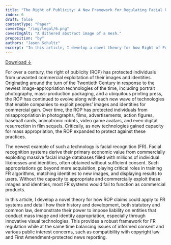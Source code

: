 ```yaml
---
title: "The Right of Publicity: A New Framework for Regulating Facial Recognition"
index: 6
draft: false
contentType: "Paper"
coverImg: "/img/legal/6.png"
coverImgAlt: "A dithered abstract image of a mesh."
preposition: "by"
authors: "Jason Schultz"
excerpt: "In this article, I develop a novel theory for how Right of Publicity claims could apply to Facial Recognition systems and detail how their history and development, both statutory and common law, demonstrate their power to impose liability on entities that conduct mass image and identity appropriation, especially through innovative visual technologies."
---
```


[Download ↓](public/docs/legal_knowing_machines/The_Right_of_Publicity_A_New_Framework_for_Regulating_Facial_Rec.pdf) 

For over a century, the right of publicity (ROP) has protected individuals from unwanted commercial exploitation of their images and identities. Originating around the turn of the Twentieth Century in response to the newest image-appropriation technologies of the time, including portrait photography, mass-production packaging, and a ubiquitous printing press, the ROP has continued to evolve along with each new wave of technologies that enable companies to exploit peoples’ images and identities for commercial gain. Over time, the ROP has protected individuals from misappropriation in photographs, films, advertisements, action figures, baseball cards, animatronic robots, video game avatars, and even digital resurrection in film sequels. Critically, as new technologies gained capacity for mass appropriation, the ROP expanded to protect against these practices.

The newest example of such a technology is facial recognition (FR). Facial recognition systems derive their primary economic value from commercially exploiting massive facial image databases filled with millions of individual likenesses and identities, often obtained without sufficient consent. Such appropriations go beyond mere acquisition, playing critical roles in training FR algorithms, matching identities to new images, and displaying results to users. Without the capacity to appropriate and commercially exploit these images and identities, most FR systems would fail to function as commercial products.

In this article, I develop a novel theory for how ROP claims could apply to FR systems and detail how their history and development, both statutory and common law, demonstrate their power to impose liability on entities that conduct mass image and identity appropriation, especially through innovative visual technologies. This provides a robust framework for FR regulation while at the same time balancing issues of informed consent and various public interest concerns, such as compatibility with copyright law and First Amendment-protected news reporting. 